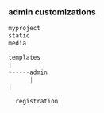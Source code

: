 ### admin customizations

```python
myproject
static
media

templates
|
+-----admin
      |
|

  registration
```
